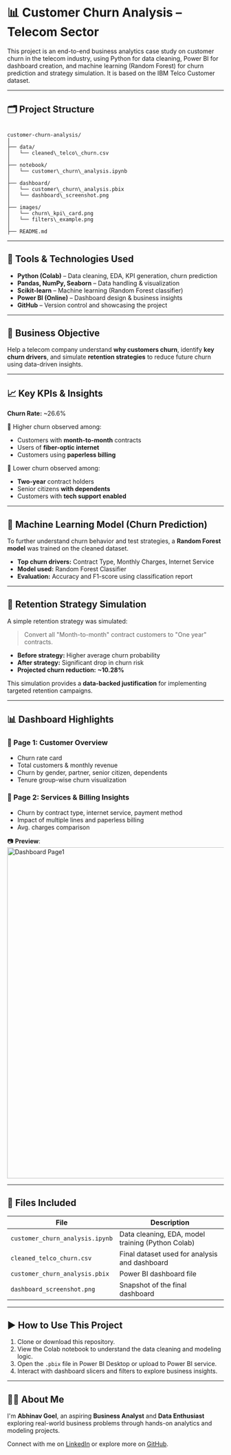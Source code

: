 
# 📊 Customer Churn Analysis – Telecom Sector

This project is an end-to-end business analytics case study on customer churn in the telecom industry, using Python for data cleaning, Power BI for dashboard creation, and machine learning (Random Forest) for churn prediction and strategy simulation. It is based on the IBM Telco Customer dataset.

---

## 🗂️ Project Structure

```

customer-churn-analysis/
│
├── data/
│   └── cleaned\_telco\_churn.csv
│
├── notebook/
│   └── customer\_churn\_analysis.ipynb
│
├── dashboard/
│   └── customer\_churn\_analysis.pbix
│   └── dashboard\_screenshot.png
│
├── images/
│   └── churn\_kpi\_card.png
│   └── filters\_example.png
│
├── README.md

```

---

## 🧰 Tools & Technologies Used

- **Python (Colab)** – Data cleaning, EDA, KPI generation, churn prediction
- **Pandas, NumPy, Seaborn** – Data handling & visualization
- **Scikit-learn** – Machine learning (Random Forest classifier)
- **Power BI (Online)** – Dashboard design & business insights
- **GitHub** – Version control and showcasing the project

---

## 📌 Business Objective

Help a telecom company understand **why customers churn**, identify **key churn drivers**, and simulate **retention strategies** to reduce future churn using data-driven insights.

---

## 📈 Key KPIs & Insights

**Churn Rate:** ~26.6%

🔺 Higher churn observed among:
- Customers with **month-to-month** contracts
- Users of **fiber-optic internet**
- Customers using **paperless billing**

🔻 Lower churn observed among:
- **Two-year** contract holders
- Senior citizens **with dependents**
- Customers with **tech support enabled**

---

## 🧠 Machine Learning Model (Churn Prediction)

To further understand churn behavior and test strategies, a **Random Forest model** was trained on the cleaned dataset.

- **Top churn drivers:** Contract Type, Monthly Charges, Internet Service
- **Model used:** Random Forest Classifier
- **Evaluation:** Accuracy and F1-score using classification report

---

## 🎯 Retention Strategy Simulation

A simple retention strategy was simulated:
> Convert all "Month-to-month" contract customers to "One year" contracts.

- **Before strategy:** Higher average churn probability
- **After strategy:** Significant drop in churn risk
- **Projected churn reduction:** **~10.28%**

This simulation provides a **data-backed justification** for implementing targeted retention campaigns.

---

## 📊 Dashboard Highlights

### 🔹 Page 1: Customer Overview
- Churn rate card
- Total customers & monthly revenue
- Churn by gender, partner, senior citizen, dependents
- Tenure group-wise churn visualization

### 🔹 Page 2: Services & Billing Insights
- Churn by contract type, internet service, payment method
- Impact of multiple lines and paperless billing
- Avg. charges comparison

📷 **Preview**:
<img width="1366" height="768" alt="Dashboard Page1" src="https://github.com/user-attachments/assets/5bf3619d-12e3-43b6-b2c7-70aa78488d4e" />

---

## 📁 Files Included

| File                         | Description                              |
|-----------------------------|------------------------------------------|
| `customer_churn_analysis.ipynb` | Data cleaning, EDA, model training (Python Colab) |
| `cleaned_telco_churn.csv`       | Final dataset used for analysis and dashboard     |
| `customer_churn_analysis.pbix`  | Power BI dashboard file                          |
| `dashboard_screenshot.png`      | Snapshot of the final dashboard                 |

---

## ▶️ How to Use This Project

1. Clone or download this repository.
2. View the Colab notebook to understand the data cleaning and modeling logic.
3. Open the `.pbix` file in Power BI Desktop or upload to Power BI service.
4. Interact with dashboard slicers and filters to explore business insights.

---

## 🙋‍♂️ About Me

I'm **Abhinav Goel**, an aspiring **Business Analyst** and **Data Enthusiast** exploring real-world business problems through hands-on analytics and modeling projects.

Connect with me on [LinkedIn](https://www.linkedin.com/in/abhinavgoel9) or explore more on [GitHub](https://github.com/AbhinavGoel9).
```
